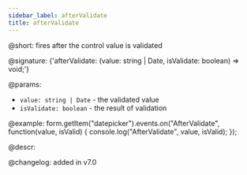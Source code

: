 ```yaml
---
sidebar_label: afterValidate
title: afterValidate
---          
```


@short: fires after the control value is validated

@signature: {'afterValidate: (value: string | Date, isValidate: boolean) => void;'} 

@params:
- `value: string | Date` - the validated value
- `isValidate: boolean` - the result of validation

@example:
form.getItem("datepicker").events.on("AfterValidate", function(value, isValid) {
    console.log("AfterValidate", value, isValid);
});

@descr:

@changelog: added in v7.0

[comment]: # (@relatedapi: form/api/calendar/calendar_validate_method.md)
